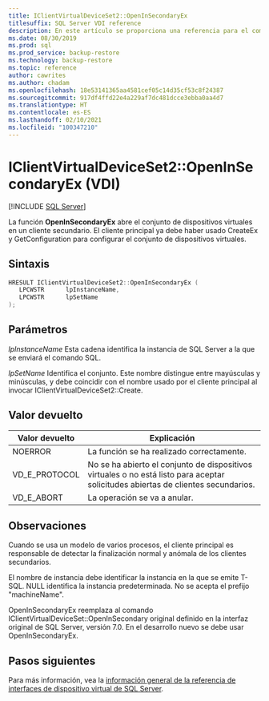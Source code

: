 ```yaml
---
title: IClientVirtualDeviceSet2::OpenInSecondaryEx
titlesuffix: SQL Server VDI reference
description: En este artículo se proporciona una referencia para el comando IClientVirtualDeviceSet2::OpenInSecondaryEx.
ms.date: 08/30/2019
ms.prod: sql
ms.prod_service: backup-restore
ms.technology: backup-restore
ms.topic: reference
author: cawrites
ms.author: chadam
ms.openlocfilehash: 18e53141365aa4581cef05c14d35cf53c8f24387
ms.sourcegitcommit: 917df4ffd22e4a229af7dc481dcce3ebba0aa4d7
ms.translationtype: HT
ms.contentlocale: es-ES
ms.lasthandoff: 02/10/2021
ms.locfileid: "100347210"
---
```

# <a name="iclientvirtualdeviceset2openinsecondaryex-vdi"></a>IClientVirtualDeviceSet2::OpenInSecondaryEx (VDI)

[!INCLUDE [SQL Server](../../../includes/applies-to-version/sqlserver.md)]

La función **OpenInSecondaryEx** abre el conjunto de dispositivos virtuales en un cliente secundario. El cliente principal ya debe haber usado CreateEx y GetConfiguration para configurar el conjunto de dispositivos virtuales.

## <a name="syntax"></a>Sintaxis

```c
HRESULT IClientVirtualDeviceSet2::OpenInSecondaryEx (
   LPCWSTR      lpInstanceName,
   LPCWSTR      lpSetName
);
```

## <a name="parameters"></a>Parámetros

*lpInstanceName* Esta cadena identifica la instancia de SQL Server a la que se enviará el comando SQL.

*lpSetName* Identifica el conjunto. Este nombre distingue entre mayúsculas y minúsculas, y debe coincidir con el nombre usado por el cliente principal al invocar IClientVirtualDeviceSet2::Create.

## <a name="return-value"></a>Valor devuelto

|Valor devuelto | Explicación |
|---|---|
| NOERROR | La función se ha realizado correctamente. |
| VD_E_PROTOCOL | No se ha abierto el conjunto de dispositivos virtuales o no está listo para aceptar solicitudes abiertas de clientes secundarios. |
| VD_E_ABORT | La operación se va a anular. |

## <a name="remarks"></a>Observaciones

Cuando se usa un modelo de varios procesos, el cliente principal es responsable de detectar la finalización normal y anómala de los clientes secundarios.

El nombre de instancia debe identificar la instancia en la que se emite T-SQL. NULL identifica la instancia predeterminada. No se acepta el prefijo "machineName\".

OpenInSecondaryEx reemplaza al comando IClientVirtualDeviceSet::OpenInSecondary original definido en la interfaz original de SQL Server, versión 7.0. En el desarrollo nuevo se debe usar OpenInSecondaryEx.

## <a name="next-steps"></a>Pasos siguientes

Para más información, vea la [información general de la referencia de interfaces de dispositivo virtual de SQL Server](reference-virtual-device-interface.md).